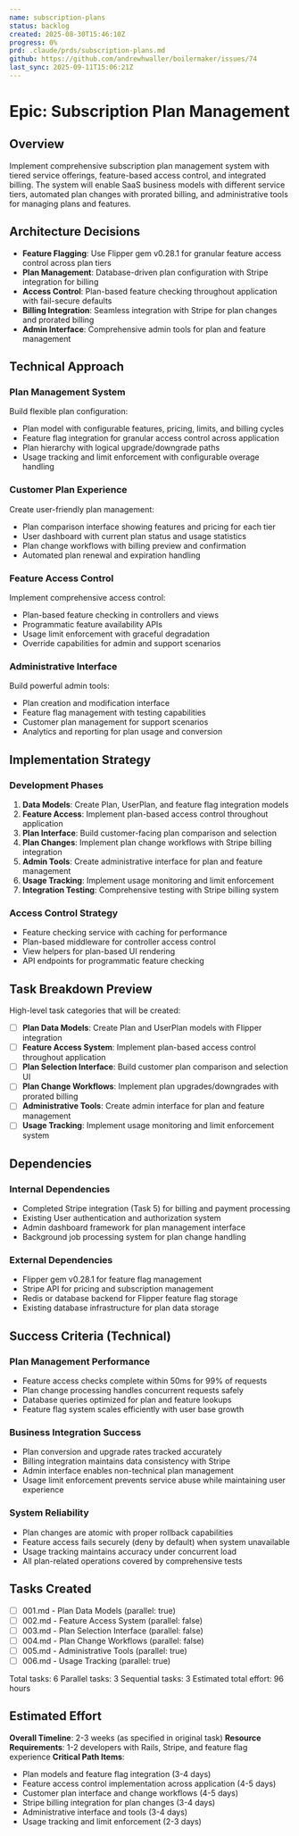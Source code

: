 ```yaml
---
name: subscription-plans
status: backlog
created: 2025-08-30T15:46:10Z
progress: 0%
prd: .claude/prds/subscription-plans.md
github: https://github.com/andrewhwaller/boilermaker/issues/74
last_sync: 2025-09-11T15:06:21Z
---
```


# Epic: Subscription Plan Management

## Overview

Implement comprehensive subscription plan management system with tiered service offerings, feature-based access control, and integrated billing. The system will enable SaaS business models with different service tiers, automated plan changes with prorated billing, and administrative tools for managing plans and features.

## Architecture Decisions

- **Feature Flagging**: Use Flipper gem v0.28.1 for granular feature access control across plan tiers
- **Plan Management**: Database-driven plan configuration with Stripe integration for billing
- **Access Control**: Plan-based feature checking throughout application with fail-secure defaults
- **Billing Integration**: Seamless integration with Stripe for plan changes and prorated billing
- **Admin Interface**: Comprehensive admin tools for plan and feature management

## Technical Approach

### Plan Management System
Build flexible plan configuration:
- Plan model with configurable features, pricing, limits, and billing cycles
- Feature flag integration for granular access control across application
- Plan hierarchy with logical upgrade/downgrade paths
- Usage tracking and limit enforcement with configurable overage handling

### Customer Plan Experience
Create user-friendly plan management:
- Plan comparison interface showing features and pricing for each tier
- User dashboard with current plan status and usage statistics
- Plan change workflows with billing preview and confirmation
- Automated plan renewal and expiration handling

### Feature Access Control
Implement comprehensive access control:
- Plan-based feature checking in controllers and views
- Programmatic feature availability APIs
- Usage limit enforcement with graceful degradation
- Override capabilities for admin and support scenarios

### Administrative Interface
Build powerful admin tools:
- Plan creation and modification interface
- Feature flag management with testing capabilities
- Customer plan management for support scenarios
- Analytics and reporting for plan usage and conversion

## Implementation Strategy

### Development Phases
1. **Data Models**: Create Plan, UserPlan, and feature flag integration models
2. **Feature Access**: Implement plan-based access control throughout application
3. **Plan Interface**: Build customer-facing plan comparison and selection
4. **Plan Changes**: Implement plan change workflows with Stripe billing integration
5. **Admin Tools**: Create administrative interface for plan and feature management
6. **Usage Tracking**: Implement usage monitoring and limit enforcement
7. **Integration Testing**: Comprehensive testing with Stripe billing system

### Access Control Strategy
- Feature checking service with caching for performance
- Plan-based middleware for controller access control
- View helpers for plan-based UI rendering
- API endpoints for programmatic feature checking

## Task Breakdown Preview

High-level task categories that will be created:
- [ ] **Plan Data Models**: Create Plan and UserPlan models with Flipper integration
- [ ] **Feature Access System**: Implement plan-based access control throughout application
- [ ] **Plan Selection Interface**: Build customer plan comparison and selection UI
- [ ] **Plan Change Workflows**: Implement plan upgrades/downgrades with prorated billing
- [ ] **Administrative Tools**: Create admin interface for plan and feature management
- [ ] **Usage Tracking**: Implement usage monitoring and limit enforcement system

## Dependencies

### Internal Dependencies
- Completed Stripe integration (Task 5) for billing and payment processing
- Existing User authentication and authorization system
- Admin dashboard framework for plan management interface
- Background job processing system for plan change handling

### External Dependencies
- Flipper gem v0.28.1 for feature flag management
- Stripe API for pricing and subscription management
- Redis or database backend for Flipper feature flag storage
- Existing database infrastructure for plan data storage

## Success Criteria (Technical)

### Plan Management Performance
- Feature access checks complete within 50ms for 99% of requests
- Plan change processing handles concurrent requests safely
- Database queries optimized for plan and feature lookups
- Feature flag system scales efficiently with user base growth

### Business Integration Success
- Plan conversion and upgrade rates tracked accurately
- Billing integration maintains data consistency with Stripe
- Admin interface enables non-technical plan management
- Usage limit enforcement prevents service abuse while maintaining user experience

### System Reliability
- Plan changes are atomic with proper rollback capabilities
- Feature access fails securely (deny by default) when system unavailable
- Usage tracking maintains accuracy under concurrent load
- All plan-related operations covered by comprehensive tests

## Tasks Created
- [ ] 001.md - Plan Data Models (parallel: true)
- [ ] 002.md - Feature Access System (parallel: false)
- [ ] 003.md - Plan Selection Interface (parallel: false)
- [ ] 004.md - Plan Change Workflows (parallel: false)
- [ ] 005.md - Administrative Tools (parallel: true)
- [ ] 006.md - Usage Tracking (parallel: true)

Total tasks: 6
Parallel tasks: 3
Sequential tasks: 3
Estimated total effort: 96 hours

## Estimated Effort

**Overall Timeline**: 2-3 weeks (as specified in original task)
**Resource Requirements**: 1-2 developers with Rails, Stripe, and feature flag experience
**Critical Path Items**:
- Plan models and feature flag integration (3-4 days)
- Feature access control implementation across application (4-5 days)
- Customer plan interface and change workflows (4-5 days)
- Stripe billing integration for plan changes (3-4 days)
- Administrative interface and tools (3-4 days)
- Usage tracking and limit enforcement (2-3 days)